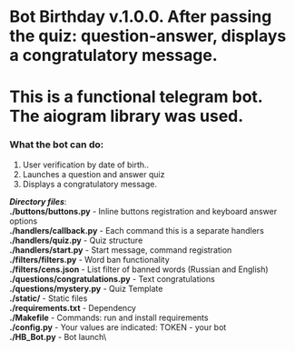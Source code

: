 # **Bot Birthday v.1.0.0. After passing the quiz: question-answer, displays a congratulatory message.**
# **This is a functional telegram bot. The aiogram library was used.**


### What the bot can do:
1. User verification by date of birth..
2. Launches a question and answer quiz
3. Displays a congratulatory message. 


***Directory files***:\
**./buttons/buttons.py** - Inline buttons registration and keyboard answer options\
**./handlers/callback.py** - Each command this is a separate handlers\
**./handlers/quiz.py** - Quiz structure\
**./handlers/start.py** - Start message, command registration\
**./filters/filters.py** - Word ban functionality\
**./filters/cens.json** - List filter of banned words (Russian and English)\
**./questions/congratulations.py** - Text congratulations\
**./questions/mystery.py** - Quiz Template\
**./static/** - Static files\
**./requirements.txt** - Dependency\
**./Makefile** - Commands: run and install requirements\
**./config.py** - Your values are indicated: TOKEN - your bot\
**./HB_Bot.py** - Bot launch\
